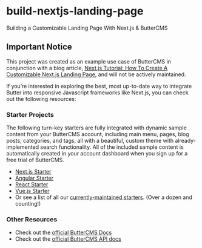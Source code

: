 # build-nextjs-landing-page
Building a Customizable Landing Page With Next.js &amp; ButterCMS

## Important Notice
This project was created as an example use case of ButterCMS in conjunction with a blog article, [Next.js Tutorial: How To Create A Customizable Next.js Landing Page](https://buttercms.com/blog/nextjs-landing-page-tutorial/), and will not be actively maintained. 

If you’re interested in exploring the best, most up-to-date way to integrate Butter into responsive Javascript frameworks like Next.js, you can check out the following resources:

### Starter Projects

The following turn-key starters are fully integrated with dynamic sample content from your ButterCMS account, including main menu, pages, blog posts, categories, and tags, all with a beautiful, custom theme with already-implemented search functionality. All of the included sample content is automatically created in your account dashboard when you sign up for a free trial of ButterCMS.
- [Next.js Starter](https://buttercms.com/starters/nextjs-starter-project/)
- [Angular Starter](https://buttercms.com/starters/angular-starter-project/)
- [React Starter](https://buttercms.com/starters/react-starter-project/)
- [Vue.js Starter](https://buttercms.com/starters/vuejs-starter-project/)
- Or see a list of all our [currently-maintained starters](https://buttercms.com/starters/). (Over a dozen and counting!)

### Other Resources
- Check out the [official ButterCMS Docs](https://buttercms.com/docs/)
- Check out the [official ButterCMS API docs](https://buttercms.com/docs/api/)
